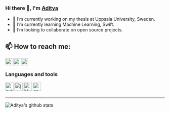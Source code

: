 ### Hi there 👋, I'm [Aditya][website]

- 🔭 I’m currently working on my thesis at Uppsala University, Sweden.
- 🌱 I’m currently learning Machine Learning, Swift.
- 👯 I’m looking to collaborate on open source projects.

## 📫 How to reach me: 
[<img alt="mail" align="left" width="22px" src="https://cdn.jsdelivr.net/npm/simple-icons@3.4.0/icons/mail-dot-ru.svg"/>][mail]
[<img alt="linkedin" align="left" width="22px" src="https://cdn.jsdelivr.net/npm/simple-icons@3.4.0/icons/linkedin.svg"/>][linkedin]
[<img alt="instagram" align="left" width="22px" src="https://cdn.jsdelivr.net/npm/simple-icons@3.4.0/icons/instagram.svg"/>][instagram]
  


<br />

### Languages and tools

<img alt="python" align="left" width="26px" src="https://cdn.jsdelivr.net/npm/simple-icons@3.4.0/icons/python.svg"/>
<img alt="java" align="left" width="26px" src="https://cdn.jsdelivr.net/npm/simple-icons@3.4.0/icons/java.svg"/>
<img alt="html5" align="left" width="26px" src="https://cdn.jsdelivr.net/npm/simple-icons@3.4.0/icons/html5.svg"/>
<img alt="android" align="left" width="26px" src="https://cdn.jsdelivr.net/npm/simple-icons@3.4.0/icons/android.svg"/>

<br />
<br />


---

<img align="left" src="https://github-readme-stats.vercel.app/api?username=aditya-shirke&show_icons=true&hide_border=true&count_private=true" alt="Aditya's github stats" />


[website]: https://aditya-shirke.github.io
[mail]: mailto:adsh0960@student.uu.se
[linkedin]: https://www.linkedin.com/in/adityashirke/
[instagram]: https://www.instagram.com/shirke.aditya/
